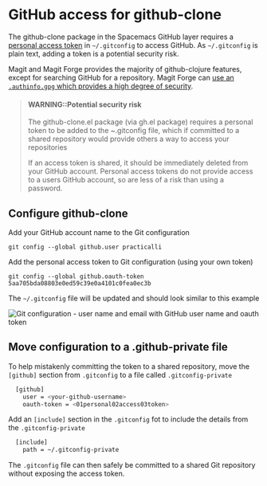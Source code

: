 # GitHub access for github-clone

The github-clone package in the Spacemacs GitHub layer requires a [personal access token](https://help.github.com/en/articles/creating-a-personal-access-token-for-the-command-line) in `~/.gitconfig` to access GitHub.  As `~/.gitconfig` is plain text, adding a token is a potential security risk.

Magit and Magit Forge provides the majority of github-clojure features, except for searching GitHub for a repository.  Magit Forge can [use an `.authinfo.gpg` which provides a high degree of security](forge-configuration.md).

> #### WARNING::Potential security risk
> The github-clone.el package (via gh.el package) requires a personal token to be added to the ~.gitconfig file, which if committed to a shared repository would provide others a way to access your repositories
>
> If an access token is shared, it should be immediately deleted from your GitHub account. Personal access tokens do not provide access to a users GitHub account, so are less of a risk than using a password.


## Configure github-clone

Add your GitHub account name to the Git configuration

```shell
git config --global github.user practicalli
```

Add the personal access token to Git configuration (using your own token)

```shell
git config --global github.oauth-token 5aa705bda08803e0ed59c39e0a4101c0fea0ec3b
```

The `~/.gitconfig` file will be updated and should look similar to this example

![Git configuration - user name and email with GitHub user name and oauth token](/images/git-gitconfig-user-name-email-github-oauth-token.png)

## Move configuration to a .github-private file

To help mistakenly committing the token to a shared repository, move the `[github]` section from `.gitconfig` to a file called `.gitconfig-private`

```bash
  [github]
    user = <your-github-username>
    oauth-token = <01personal02access03token>
```

Add an `[include]` section in the `.gitconfig` fot to include the details from the `.gitconfig-private`

```bash
  [include]
    path = ~/.gitconfig-private
```

The `.gitconfig` file can then safely be committed to a shared Git repository without exposing the access token.
